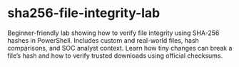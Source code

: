 # sha256-file-integrity-lab
Beginner-friendly lab showing how to verify file integrity using SHA-256 hashes in PowerShell. Includes custom and real-world files, hash comparisons, and SOC analyst context. Learn how tiny changes can break a file’s hash and how to verify trusted downloads using official checksums.
